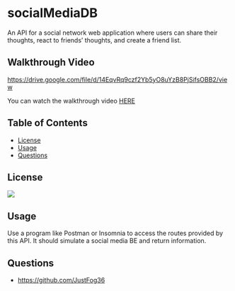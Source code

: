 # socialMediaDB
An API for a social network web application where users can share their thoughts, react to friends’ thoughts, and create a friend list.

## Walkthrough Video

https://drive.google.com/file/d/14EqvRq9czf2Yb5yO8uYzB8PjSifsOBB2/view 

You can watch the walkthrough video <a href="https://drive.google.com/file/d/14EqvRq9czf2Yb5yO8uYzB8PjSifsOBB2/view">HERE</a>

  ## Table of Contents
  - [License](#License)
  - [Usage](#Usage)
  - [Questions](#Questions)

  ## License
  <a href='https://choosealicense.com/licenses/mit/' target='_blank'><img src='https://img.shields.io/badge/License-MIT-blue'></a>

  ## Usage
  Use a program like Postman or Insomnia to access the routes provided by this API. It should simulate a social media BE and return information.

  ## Questions
  - https://github.com/JustFog36